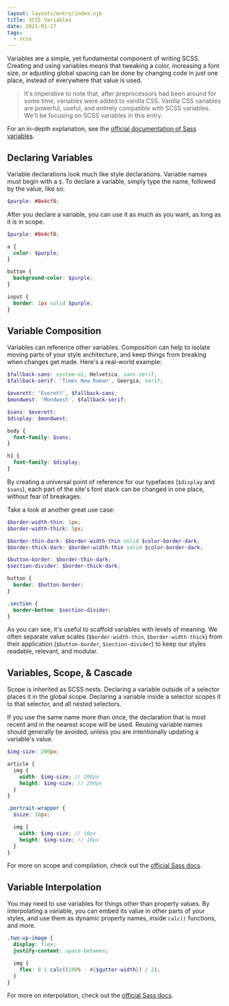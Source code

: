 ```yaml
---
layout: layouts/entry/index.njk
title: SCSS Variables
date: 2021-01-17
tags:
  - scss
---
```


Variables are a simple, yet fundamental component of writing SCSS. Creating and using variables means that tweaking a color, increasing a font size, or adjusting global spacing can be done by changing code in just one place, instead of everywhere that value is used.

> It's imperative to note that, after preprocessors had been around for some time, variables were added to vanilla CSS. Vanilla CSS variables are powerful, useful, and entirely compatible with SCSS variables. We'll be focusing on SCSS variables in this entry.

For an in-depth explanation, see the [official documentation of Sass variables](https://sass-lang.com/documentation/variables).

## Declaring Variables

Variable declarations look much like style declarations. Variable names must begin with a `$`. To declare a variable, simply type the name, followed by the value, like so:

```scss
$purple: #8e4cf8;
```

After you declare a variable, you can use it as much as you want, as long as it is in scope.

```scss
$purple: #8e4cf8;

a {
  color: $purple;
}

button {
  background-color: $purple;
}

input {
  border: 1px solid $purple;
}
```

## Variable Composition

Variables can reference other variables. Composition can help to isolate moving parts of your style architecture, and keep things from breaking when changes get made. Here's a real-world example:

<div class="two-up-code">

```scss
$fallback-sans: system-ui, Helvetica, sans-serif;
$fallback-serif: 'Times New Roman', Georgia, serif;

$everett: 'Everett', $fallback-sans;
$mondwest: 'Mondwest', $fallback-serif;

$sans: $everett;
$display: $mondwest;
```

```scss
body {
  font-family: $sans;
}

h1 {
  font-family: $display;
}
```

</div>

By creating a universal point of reference for our typefaces (`$display` and `$sans`), each part of the site's font stack can be changed in one place, without fear of breakages.

Take a look at another great use case:

<div class="two-up-code">

```scss
$border-width-thin: 1px;
$border-width-thick: 5px;

$border-thin-dark: $border-width-thin solid $color-border-dark;
$border-thick-dark: $border-width-thin solid $color-border-dark;

$button-border: $border-thin-dark;
$section-divider: $border-thick-dark;
```

```scss
button {
  border: $button-border;
}

.section {
  border-bottom: $section-divider;
}
```

</div>

As you can see, it's useful to scaffold variables with levels of meaning. We often separate value scales (`$border-width-thin`, `$border-width-thick`) from their application (`$button-border`, `$section-divider`) to keep our styles readable, relevant, and modular.

## Variables, Scope, & Cascade

Scope is inherited as SCSS nests. Declaring a variable outside of a selector places it in the global scope. Declaring a variable inside a selector scopes it to that selector, and all nested selectors.

If you use the same name more than once, the declaration that is most recent and in the nearest scope will be used. Reusing variable names should generally be avoided, unless you are intentionally updating a variable's value.

```scss
$img-size: 200px;

article {
  img {
    width: $img-size; // 200px
    height: $img-size; // 200px
  }
}

.portrait-wrapper {
  $size: 10px;

  img {
    width: $img-size; // 10px
    height: $img-size; // 10px
  }
}
```

For more on scope and compilation, check out the [official Sass docs](https://sass-lang.com/documentation/variables#scope).

## Variable Interpolation

You may need to use variables for things other than property values. By interpolating a variable, you can embed its value in other parts of your styles, and use them as dynamic property names, inside `calc()` functions, and more.

```scss
.two-up-image {
  display: flex;
  justify-content: space-between;

  img {
    flex: 0 1 calc((100% - #{$gutter-width}) / 2);
  }
}
```

For more on interpolation, check out the [official Sass docs](https://sass-lang.com/documentation/interpolation).
